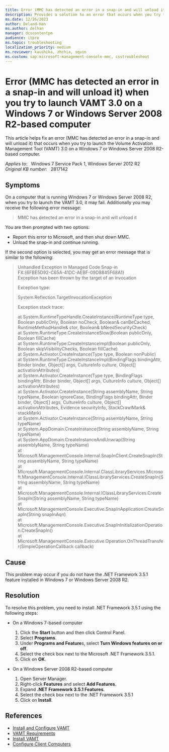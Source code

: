 ```yaml
---
title: Error (MMC has detected an error in a snap-in and will unload it) when you launch VAMT 3.0
description: Provides a solution to an error that occurs when you try to launch the Volume Activation Management Tool (VAMT) 3.0 on a Windows 7 or Windows Server 2008 R2-based computer.
ms.date: 12/26/2023
author: Deland-Han
ms.author: delhan
manager: dcscontentpm
audience: itpro
ms.topic: troubleshooting
localization_priority: medium
ms.reviewer: kaushika, zhchia, squin
ms.custom: sap:microsoft-management-console-mmc, csstroubleshoot
---
```

# Error (MMC has detected an error in a snap-in and will unload it) when you try to launch VAMT 3.0 on a Windows 7 or Windows Server 2008 R2-based computer

This article helps fix an error (MMC has detected an error in a snap-in and will unload it) that occurs when you try to launch the Volume Activation Management Tool (VAMT) 3.0 on a Windows 7 or Windows Server 2008 R2-based computer.

_Applies to:_ &nbsp; Windows 7 Service Pack 1, Windows Server 2012 R2  
_Original KB number:_ &nbsp; 2817142

## Symptoms

On a computer that is running Windows 7 or Windows Server 2008 R2, when you try to launch the VAMT 3.0, it may fail. Additionally you may receive the following error message:

> MMC has detected an error in a snap-in and will unload it

You are then prompted with two options:

- Report this error to Microsoft, and then shut down MMC.
- Unload the snap-in and continue running.

If the second option is selected, you may get an error message that is similar to the following:

> Unhandled Exception in Managed Code Snap-in  
FX:{6FBE5D92-C65A-41DC-AEBF-09D8845F68A1}  
Exception has been thrown by the target of an invocation  
>
> Exception type:
>
> System.Reflection.TargetInvocationException
>
> Exception stack trace:
>
> at System.RuntimeTypeHandle.CreateInstance(RuntimeType type, Boolean publicOnly, Boolean noCheck, Boolean& canBeCached, RuntimeMethodHandle& ctor, Boolean& bNeedSecurityCheck)  
at System.RuntimeType.CreateInstanceSlow(Boolean publicOnly, Boolean fillCache)  
at System.RuntimeType.CreateInstanceImpl(Boolean publicOnly, Boolean skipVisibilityChecks, Boolean fillCache)  
at System.Activator.CreateInstance(Type type, Boolean nonPublic)  
at System.RuntimeType.CreateInstanceImpl(BindingFlags bindingAttr, Binder binder, Object[] args, CultureInfo culture, Object[] activationAttributes)  
at System.Activator.CreateInstance(Type type, BindingFlags bindingAttr, Binder binder, Object[] args, CultureInfo culture, Object[] activationAttributes)  
at System.Activator.CreateInstance(String assemblyName, String typeName, Boolean ignoreCase, BindingFlags bindingAttr, Binder binder, Object[] args, CultureInfo culture, Object[] activationAttributes, Evidence securityInfo, StackCrawlMark& stackMark)  
at System.Activator.CreateInstance(String assemblyName, String typeName)  
at System.AppDomain.CreateInstance(String assemblyName, String typeName)  
at System.AppDomain.CreateInstanceAndUnwrap(String assemblyName, String typeName)  
at Microsoft.ManagementConsole.Internal.SnapInClient.CreateSnapIn(String assemblyName, String typeName)  
at Microsoft.ManagementConsole.Internal.ClassLibraryServices.Microsoft.ManagementConsole.Internal.IClassLibraryServices.CreateSnapIn(String assemblyName, String typeName)  
at Microsoft.ManagementConsole.Internal.IClassLibraryServices.CreateSnapIn(String assemblyName, String typeName)  
at Microsoft.ManagementConsole.Executive.SnapInApplication.CreateSnapIn(String snapInAqn)  
at Microsoft.ManagementConsole.Executive.SnapInInitializationOperation.CreateSnapIn()  
at Microsoft.ManagementConsole.Executive.Operation.OnThreadTransfer(SimpleOperationCallback callback)

## Cause

This problem may occur if you do not have the .NET Framework 3.5.1 feature installed in Windows 7 or Windows Server 2008 R2.

## Resolution

To resolve this problem, you need to install .NET Framework 3.5.1 using the following steps:

- On a Windows 7-based computer

    1. Click the **Start** button and then click Control Panel.
    2. Select **Programs**.
    3. Under **Programs and Feature**s, select **Turn Windows features on or off**.
    4. Select the check box next to the Microsoft .NET Framework 3.5.1.
    5. Click on **OK**.

- On a Windows Server 2008 R2-based computer

    1. Open Server Manager.
    2. Right-click **Features** and select **Add Features**.
    3. Expand **.NET Framework 3.5.1 Features**.
    4. Select the check box next to the .NET Framework 3.5.1
    5. Click on **Install**.

## References

- [Install and Configure VAMT](/previous-versions/windows/hh825211(v=win.10))
- [VAMT Requirements](/previous-versions/windows/hh824945(v=win.10))
- [Install VAMT](/previous-versions/windows/hh825184(v=win.10))
- [Configure Client Computers](/previous-versions/windows/hh825136(v=win.10))
